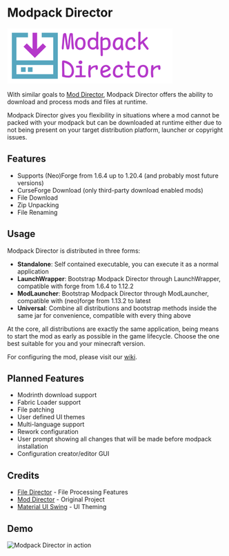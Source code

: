 # Modpack Director
![Mod Icon](logo.png)

With similar goals to [Mod Director](https://github.com/Janrupf/mod-director),
Modpack Director offers the ability
to download and process mods and files
at runtime.

Modpack Director gives you flexibility in situations
where a mod cannot be packed with your modpack
but can be downloaded at runtime either due to not being present on your target distribution platform,
launcher or copyright issues.

## Features
* Supports (Neo)Forge from 1.6.4 up to 1.20.4 (and probably most future versions)
* CurseForge Download (only third-party download enabled mods) 
* File Download
* Zip Unpacking
* File Renaming

## Usage
Modpack Director is distributed in three forms:
* **Standalone**: Self contained executable, you can execute it as a normal application
* **LaunchWrapper**: Bootstrap Modpack Director through LaunchWrapper, compatible with forge from 1.6.4 to 1.12.2
* **ModLauncher**: Bootstrap Modpack Director through ModLauncher, compatible with (neo)forge from 1.13.2 to latest
* **Universal**: Combine all distributions and bootstrap methods inside the same jar for convenience, compatible with every thing above

At the core, all distributions are exactly the same application,
being means to start the mod as early as possible in the game lifecycle.
Choose the one best suitable for you and your minecraft version.

For configuring the mod, please visit our [wiki](https://github.com/juanmuscaria/ModpackDirector/wiki).

## Planned Features
* Modrinth download support
* Fabric Loader support
* File patching
* User defined UI themes
* Multi-language support
* Rework configuration
* User prompt showing all changes that will be made before modpack installation
* Configuration creator/editor GUI

## Credits
* [File Director](https://github.com/TerraFirmaCraft-The-Final-Frontier/FileDirector) - File Processing Features
* [Mod Director](https://github.com/Janrupf/mod-director) - Original Project
* [Material UI Swing](https://github.com/vincenzopalazzo/material-ui-swing) - UI Theming

## Demo
![Modpack Director in action](demo.webp)